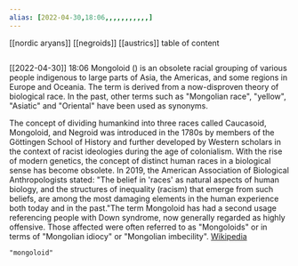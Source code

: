 ```yaml
---
alias: [2022-04-30,18:06,,,,,,,,,,,]
---
```

[[nordic aryans]] [[negroids]] [[austrics]]
table of content
```toc
```

[[2022-04-30]] 18:06
Mongoloid () is an obsolete racial grouping of various people indigenous to large parts of Asia, the Americas, and some regions in Europe and Oceania. The term is derived from a now-disproven theory of biological race. In the past, other terms such as "Mongolian race", "yellow", "Asiatic" and "Oriental" have been used as synonyms.

The concept of dividing humankind into three races called Caucasoid, Mongoloid, and Negroid was introduced in the 1780s by members of the Göttingen School of History and further developed by Western scholars in the context of racist ideologies during the age of colonialism. With the rise of modern genetics, the concept of distinct human races in a biological sense has become obsolete. In 2019, the American Association of Biological Anthropologists stated: "The belief in 'races' as natural aspects of human biology, and the structures of inequality (racism) that emerge from such beliefs, are among the most damaging elements in the human experience both today and in the past."The term Mongoloid has had a second usage referencing people with Down syndrome, now generally regarded as highly offensive. Those affected were often referred to as "Mongoloids" or in terms of "Mongolian idiocy" or "Mongolian imbecility".
[Wikipedia](https://en.wikipedia.org/wiki/Mongoloid)
```query
"mongoloid"
```